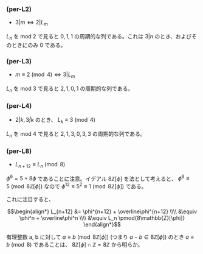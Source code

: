### (per-L2)
- $3 | m \Leftrightarrow 2 | L_m$

$L_{n}$ を mod 2 で見ると $0, 1, 1$ の周期的な列である。これは $3|n$ のとき、およびそのときにのみ 0 である。

### (per-L3)
- $m \equiv 2 \pmod{4} \Leftrightarrow 3 | L_m$

$L_{n}$ を mod 3 で見ると $2, 1, 0, 1$ の周期的な列である。

### (per-L4)
- $2 | k, 3 \not | k$ のとき、 $L_{k} \equiv 3 \pmod{4}$

$L_{n}$ を mod 4 で見ると $2, 1, 3, 0, 3, 3$ の周期的な列である。

### (per-L8)
- $L_{n+12} \equiv L_n \pmod{8}$

$\phi^6 = 5 + 8\phi$ であることに注意。イデアル $8\mathbb{Z}[\phi]$ を法として考えると、 $\phi^6 \equiv 5 \pmod{8\mathbb{Z}[\phi]}$ なので $\phi^{12} \equiv 5^2 \equiv 1 \pmod{8\mathbb{Z}[\phi]}$ である。

これに注目すると、

$$\begin{align*}
L_{n+12} &= \phi^{n+12} + \overline\phi^{n+12} \\\\
&\equiv \phi^n + \overline\phi^n \\\\
&\equiv L_n \pmod{8\mathbb{Z}[\phi]}
\end{align*}$$

有理整数 a, b に対して $a \equiv b \pmod{8\mathbb{Z}[\phi]}$ (つまり $a - b \in 8\mathbb{Z}[\phi]$) のとき $a \equiv b \pmod 8$ であることは、 $8\mathbb{Z}[\phi] \cap \mathbb{Z} = 8\mathbb{Z}$ から明らか。
